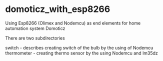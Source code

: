 # domoticz_with_esp8266
Using Esp8266 (Olimex and Nodemcu) as end elements for home automation system Domoticz

There are two subdirectories

switch - describes creating switch of the bulb by the using of Nodemcu
thermometer - creating thermo sensor by the using Nodemcu and lm35dz
